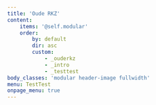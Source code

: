 ```yaml
---
title: 'Oude RKZ'
content:
    items: '@self.modular'
    order:
        by: default
        dir: asc
        custom:
            - _ouderkz
            - _intro
            - _testtest
body_classes: 'modular header-image fullwidth'
menu: TestTest
onpage_menu: true
---
```

